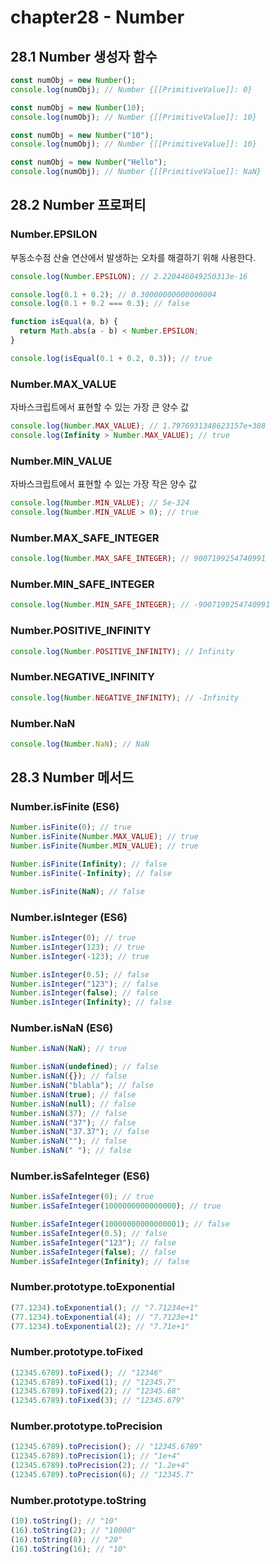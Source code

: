 # chapter28 - Number

## 28.1 Number 생성자 함수

```javascript
const numObj = new Number();
console.log(numObj); // Number {[[PrimitiveValue]]: 0}

const numObj = new Number(10);
console.log(numObj); // Number {[[PrimitiveValue]]: 10}

const numObj = new Number("10");
console.log(numObj); // Number {[[PrimitiveValue]]: 10}

const numObj = new Number("Hello");
console.log(numObj); // Number {[[PrimitiveValue]]: NaN}
```

## 28.2 Number 프로퍼티

### Number.EPSILON

부동소수점 산술 연산에서 발생하는 오차를 해결하기 위해 사용한다.

```javascript
console.log(Number.EPSILON); // 2.220446049250313e-16

console.log(0.1 + 0.2); // 0.30000000000000004
console.log(0.1 + 0.2 === 0.3); // false

function isEqual(a, b) {
  return Math.abs(a - b) < Number.EPSILON;
}

console.log(isEqual(0.1 + 0.2, 0.3)); // true
```

### Number.MAX_VALUE

자바스크립트에서 표현할 수 있는 가장 큰 양수 값

```javascript
console.log(Number.MAX_VALUE); // 1.7976931348623157e+308
console.log(Infinity > Number.MAX_VALUE); // true
```

### Number.MIN_VALUE

자바스크립트에서 표현할 수 있는 가장 작은 양수 값

```javascript
console.log(Number.MIN_VALUE); // 5e-324
console.log(Number.MIN_VALUE > 0); // true
```

### Number.MAX_SAFE_INTEGER

```javascript
console.log(Number.MAX_SAFE_INTEGER); // 9007199254740991
```

### Number.MIN_SAFE_INTEGER

```javascript
console.log(Number.MIN_SAFE_INTEGER); // -9007199254740991
```

### Number.POSITIVE_INFINITY

```javascript
console.log(Number.POSITIVE_INFINITY); // Infinity
```

### Number.NEGATIVE_INFINITY

```javascript
console.log(Number.NEGATIVE_INFINITY); // -Infinity
```

### Number.NaN

```javascript
console.log(Number.NaN); // NaN
```

## 28.3 Number 메서드

### Number.isFinite (ES6)

```javascript
Number.isFinite(0); // true
Number.isFinite(Number.MAX_VALUE); // true
Number.isFinite(Number.MIN_VALUE); // true

Number.isFinite(Infinity); // false
Number.isFinite(-Infinity); // false

Number.isFinite(NaN); // false
```

### Number.isInteger (ES6)

```javascript
Number.isInteger(0); // true
Number.isInteger(123); // true
Number.isInteger(-123); // true

Number.isInteger(0.5); // false
Number.isInteger("123"); // false
Number.isInteger(false); // false
Number.isInteger(Infinity); // false
```

### Number.isNaN (ES6)

```javascript
Number.isNaN(NaN); // true

Number.isNaN(undefined); // false
Number.isNaN({}); // false
Number.isNaN("blabla"); // false
Number.isNaN(true); // false
Number.isNaN(null); // false
Number.isNaN(37); // false
Number.isNaN("37"); // false
Number.isNaN("37.37"); // false
Number.isNaN(""); // false
Number.isNaN(" "); // false
```

### Number.isSafeInteger (ES6)

```javascript
Number.isSafeInteger(0); // true
Number.isSafeInteger(1000000000000000); // true

Number.isSafeInteger(10000000000000001); // false
Number.isSafeInteger(0.5); // false
Number.isSafeInteger("123"); // false
Number.isSafeInteger(false); // false
Number.isSafeInteger(Infinity); // false
```

### Number.prototype.toExponential

```javascript
(77.1234).toExponential(); // "7.71234e+1"
(77.1234).toExponential(4); // "7.7123e+1"
(77.1234).toExponential(2); // "7.71e+1"
```

### Number.prototype.toFixed

```javascript
(12345.6789).toFixed(); // "12346"
(12345.6789).toFixed(1); // "12345.7"
(12345.6789).toFixed(2); // "12345.68"
(12345.6789).toFixed(3); // "12345.679"
```

### Number.prototype.toPrecision

```javascript
(12345.6789).toPrecision(); // "12345.6789"
(12345.6789).toPrecision(1); // "1e+4"
(12345.6789).toPrecision(2); // "1.2e+4"
(12345.6789).toPrecision(6); // "12345.7"
```

### Number.prototype.toString

```javascript
(10).toString(); // "10"
(16).toString(2); // "10000"
(16).toString(8); // "20"
(16).toString(16); // "10"
```
